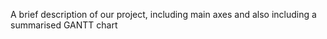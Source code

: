 A brief description of our project, including main axes and also including a summarised GANTT chart
